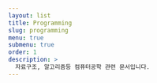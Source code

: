 ```yaml
---
layout: list
title: Programming
slug: programming
menu: true
submenu: true
order: 1
description: >
  자료구조, 알고리즘등 컴퓨터공학 관련 문서입니다.
---
```


